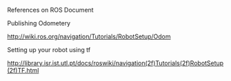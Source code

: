 


References on ROS Document

Publishing Odometery

http://wiki.ros.org/navigation/Tutorials/RobotSetup/Odom


Setting up your robot using tf

http://library.isr.ist.utl.pt/docs/roswiki/navigation(2f)Tutorials(2f)RobotSetup(2f)TF.html
